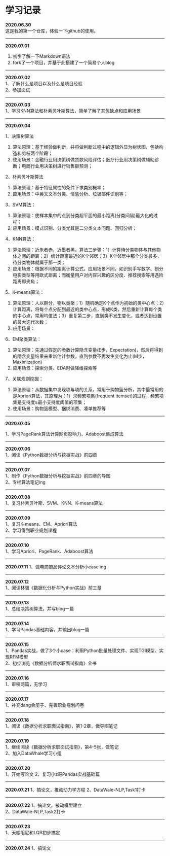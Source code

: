 # 学习记录
**2020.06.30**  
这是我的第一个仓库，体验一下github的使用。
***
**2020.07.01**  
1. 初步了解一下Markdown语法  
2. fork了一个项目，并基于此搭建了一个简易个人blog
***
**2020.07.02**  
1、了解什么是项目以及什么是项目经验  
2、参加面试
***
**2020.07.03**  
1、学习KNN算法和朴素贝叶斯算法，简单了解了其优缺点和应用场景
***
**2020.07.04**   

1、决策树算法  
  1. 算法原理：基于经验做判断，并将做判断过程中的逻辑外显为树状图，包括构造和剪枝两个阶段；
  2. 使用场景：金融行业用决策树做贷款风险评估；医疗行业用决策树做辅助诊断；电商行业用决策树进行销售额预测；
  
2、朴素贝叶斯算法  
  1. 算法原理：基于特征属性的条件下求类别概率；
  2. 应用场景：中英文文本分类、情感分析、垃圾邮件识别等；
  
3、SVM算法：  
  1. 算法原理：使样本集中的点到分类超平面的最小距离(分类间隔)最大化的过程；
  2. 应用场景：模式识别、分类尤其是二分类文本问题、回归分析；
  
4、KNN算法：  
  1. 算法原理：近朱者赤，近墨者黑。算法三步骤：1）计算待分类物体与其他物体之间的距离；2）统计距离最近的K个邻居；3）K个邻居中那个分类最多，待分类物体就属于那一类；
  2. 应用场景：根据不同的距离计算公式，应用场景不同，如识别手写数字、划分电影类型等用欧式距离；而衡量用户对内容兴趣的区分度、推荐搜索等用遇险距离即夹角；
  
5、K-means算法：  
  1. 算法原理：人以群分，物以类聚；1）随机确定K个点作为初始的类中心点；2）计算距离，将每个点分配到最近的类中心点，形成K类，然后重新计算每个类的中心点，常用均值法；3）重复第二步，直到类不发生变化，或者达到设置的最大迭代次数；
  2. 应用场景：
  
6、EM聚类算法：  
  1. 算法原理：先通过假定的参数计算隐含变量(E步，Expectation)，然后将得到的隐含变量结果来重新估计参数，直到参数不再发生变化为止(M步，Maximization)
  2. 应用场景：探索分类、EDA时做降维探索等
  
7、关联规则挖掘：  
  1. 算法原理：从数据集中发现项与项的关系，常用于购物篮分析，其中最常用的是Apriori算法，其原理为：1）求频繁项集(frequent itemset)的过程，频繁项集是支持度≥最小支持度阈值的项集；
  2. 使用场景：购物篮模型、捆绑消费、凑单推荐等
  
***
**2020.07.05**  

1、学习PageRank算法计算网页影响力、Adaboost集成算法

***
**2020.07.06**  
1、阅读《Python数据分析与挖掘实战》前四章
***
**2020.07.07**  
1、制作《Python数据分析与挖掘实战》前四章的导图  
2、专栏算法笔记ing
***
**2020.07.08**  
1、复习朴素贝叶斯、SVM、KNN、K-means算法

***
**2020.07.09**  
1、复习K-means、EM、Apriori算法  
2、学习得到职业规划课程
***
**2020.07.10**  
1、学习Apriori、PageRank、Adaboost算法
***
**2020.07.11**
1、做电商商品评论文本分析小case ing
***
**2020.07.12**  
1、阅读林骥《数据化分析与Python实战》前三章
***
**2020.07.13**  
1、总结决策树算法，并写blog一篇
***
**2020.07.14**  
1、学习Pandas基础内容，并输出blog一篇
***
**2020.07.15**  
1、Pandas实战，做了3个小case：利用Python批量处理文件、实现TGI模型、实现RFM模型  
2、初步浏览《数据分析师求职面试指南》全书
***
**2020.07.16**  
1、审稿两篇，无学习
***
**2020.07.17**  
1、补充dang会册子、完善职业规划问卷
***
**2020.07.18**  
1、阅读《数据分析求职面试指南》，第1-2章，做导图笔记
***
**2020.07.19**  
1、继续阅读《数据分析求职面试指南》，第4-5张，做笔记  
2、加入DataWhale学习小组
***
**2020.07.20**  
1、开始写论文
2、复习小z哥Pandas实战基础篇
***
**2020.07.21**
1、搞论文，推动动力学方程
2、DataWale-NLP,Task1打卡
***
**2020.07.22**
1、搞论文，被动模型建立  
2、DataWale-NLP,Task2打卡
***
**2020.07.23**  
1、天棚阻尼和LQR初步搞定
***
**2020.07.24**
1、搞论文
